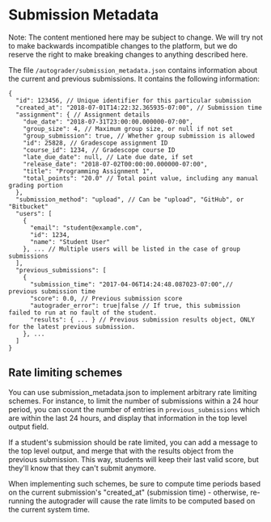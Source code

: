 # Submission Metadata

Note: The content mentioned here may be subject to change. We will try
not to make backwards incompatible changes to the platform, but we do
reserve the right to make breaking changes to anything described here.

The file `/autograder/submission_metadata.json` contains information
about the current and previous submissions. It contains the following
information:

```
{
  "id": 123456, // Unique identifier for this particular submission
  "created_at": "2018-07-01T14:22:32.365935-07:00", // Submission time
  "assignment": { // Assignment details
    "due_date": "2018-07-31T23:00:00.000000-07:00",
    "group_size": 4, // Maximum group size, or null if not set
    "group_submission": true, // Whether group submission is allowed
    "id": 25828, // Gradescope assignment ID
    "course_id": 1234, // Gradescope course ID
    "late_due_date": null, // Late due date, if set
    "release_date": "2018-07-02T00:00:00.000000-07:00",
    "title": "Programming Assignment 1",
    "total_points": "20.0" // Total point value, including any manual grading portion
  },
  "submission_method": "upload", // Can be "upload", "GitHub", or "Bitbucket"
  "users": [
    {
      "email": "student@example.com",
      "id": 1234,
      "name": "Student User"
    }, ... // Multiple users will be listed in the case of group submissions
  ],
  "previous_submissions": [
    {
      "submission_time": "2017-04-06T14:24:48.087023-07:00",// previous submission time
      "score": 0.0, // Previous submission score
      "autograder_error": true|false // If true, this submission failed to run at no fault of the student.
      "results": { ... } // Previous submission results object, ONLY for the latest previous submission.
    }, ...
  ]
}
```

## Rate limiting schemes

You can use submission_metadata.json to implement arbitrary rate
limiting schemes. For instance, to limit the number of submissions
within a 24 hour period, you can count the number of entries in
`previous_submissions` which are within the last 24 hours, and display
that information in the top level output field.

If a student's submission should be rate limited, you can add a
message to the top level output, and merge that with the results
object from the previous submission. This way, students will keep
their last valid score, but they'll know that they can't submit
anymore.

When implementing such schemes, be sure to compute time periods based
on the current submission's "created_at" (submission time) -
otherwise, re-running the autograder will cause the rate limits to be
computed based on the current system time.
